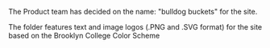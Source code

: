 The Product team has decided on the name: "bulldog buckets" for the site. 

The folder features text and image logos (.PNG and .SVG format) for the site based on the Brooklyn College Color Scheme
